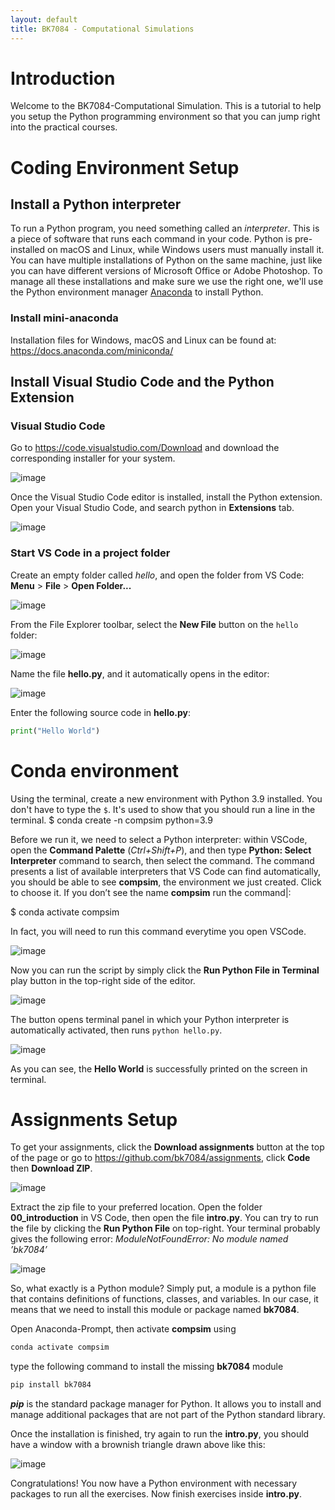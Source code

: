 ```yaml
---
layout: default
title: BK7084 - Computational Simulations
---
```


# Introduction

Welcome to the BK7084-Computational Simulation. This is a tutorial to
help you setup the Python programming environment so that you can jump
right into the practical courses.

# Coding Environment Setup

## Install a Python interpreter

To run a Python program, you need something called an _interpreter_. This is a piece of software that runs each command in your code. Python is pre-installed on macOS and Linux, while Windows users must
manually install it. You can have multiple installations of Python on the same machine, just like you can have different versions of Microsoft Office or Adobe Photoshop. To manage all these installations and make sure we use the right one, we'll use the Python environment manager [Anaconda](https://www.anaconda.com/) to install Python.

### Install mini-anaconda

Installation files for Windows, macOS and Linux can be found at:
<https://docs.anaconda.com/miniconda/>

## Install Visual Studio Code and the Python Extension

### Visual Studio Code

Go to <https://code.visualstudio.com/Download> and download the
corresponding installer for your system.

![image](assets/images/crashcourse/vscode-download.png)

Once the Visual Studio Code editor is installed, install the Python
extension. Open your Visual Studio Code, and search python in
**Extensions** tab.

![image](assets/images/crashcourse/vscode-ext.png)

### Start VS Code in a project folder

Create an empty folder called *hello*, and open the folder from VS Code:
**Menu** \> **File** \> **Open Folder...**

![image](assets/images/crashcourse/vscode-open.png)

From the File Explorer toolbar, select the **New File** button on the
`hello` folder:

![image](assets/images/crashcourse/vscode-new.png)

Name the file **hello.py**, and it automatically opens in the editor:

![image](assets/images/crashcourse/vscode-newfile.png)

Enter the following source code in **hello.py**:

``` python
print("Hello World")
```

# Conda environment

Using the terminal, create a new environment with Python 3.9 installed.
You don't have to type the `$`. It's used to show that you should run a line in the terminal.
$ conda create -n compsim python=3.9


Before we run it, we need to select a Python interpreter: within VSCode,
open the **Command Palette** (*Ctrl+Shift+P*), and then type **Python:
Select Interpreter** command to search, then select the command. The
command presents a list of available interpreters that VS Code can find
automatically, you should be able to see **compsim**, the environment
we just created. Click to choose it. If you don’t see the name
**compsim** run the command|:

$ conda activate compsim

In fact, you will need to run this command everytime you open VSCode.

![image](assets/images/crashcourse/vscode-env.png)

Now you can run the script by simply click the **Run Python File in
Terminal** play button in the top-right side of the editor.

![image](assets/images/crashcourse/vscode-run.png)

The button opens terminal panel in which your Python interpreter is
automatically activated, then runs `python hello.py`.

![image](assets/images/crashcourse/vscode-tml.png)

As you can see, the **Hello World** is successfully printed on the
screen in terminal.

# Assignments Setup

To get your assignments, click the **Download assignments** button at the top of the page or go to <https://github.com/bk7084/assignments>,
click **Code** then **Download ZIP**.

![image](assets/images/crashcourse/assignments.png)

Extract the zip file to your preferred location. Open the folder
**00\_introduction** in VS Code, then open the file **intro.py**. You can
try to run the file by clicking the **Run Python File** on top-right.
Your terminal probably gives the following error:
*ModuleNotFoundError: No module named ’bk7084’*

![image](assets/images/crashcourse/error_msg.png)

So, what exactly is a Python module? Simply put, a module is a python
file that contains definitions of functions, classes, and variables. In
our case, it means that we need to install this module or package named
**bk7084**.

Open Anaconda-Prompt, then activate **compsim** using

``` bash
conda activate compsim
```

type the following command to install the missing **bk7084** module

``` bash
pip install bk7084
```

***pip*** is the standard package manager for Python. It allows you to
install and manage additional packages that are not part of the Python
standard library.

Once the installation is finished, try again to run the **intro.py**,
you should have a window with a brownish triangle drawn above like this:

![image](assets/images/crashcourse/intro-cap.png)

Congratulations\! You now have a Python environment with necessary
packages to run all the exercises. Now finish exercises inside **intro.py**.
